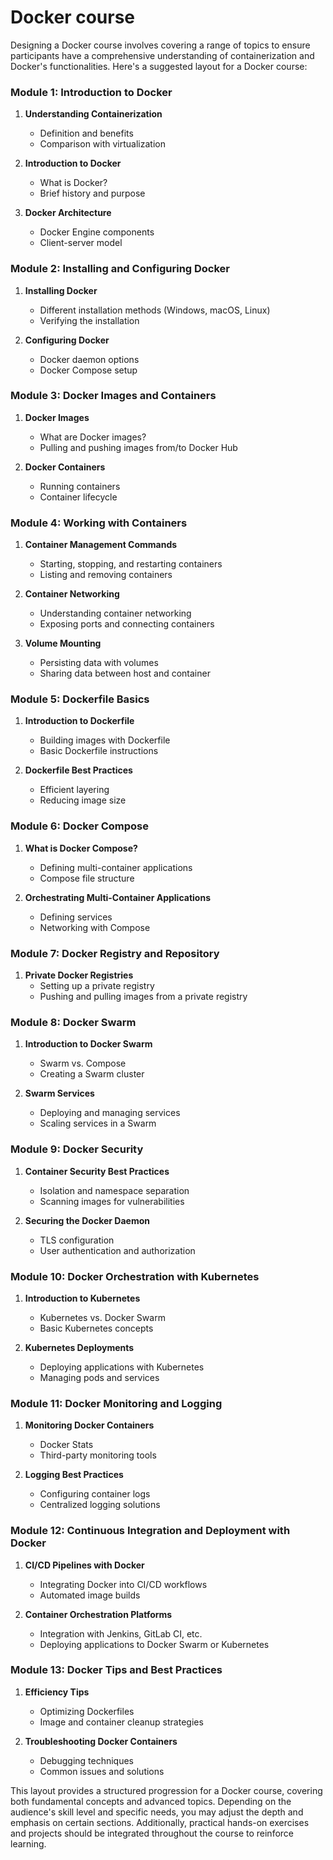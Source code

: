 # Docker course

Designing a Docker course involves covering a range of topics to ensure participants have a comprehensive understanding of containerization and Docker's functionalities. Here's a suggested layout for a Docker course:

### Module 1: Introduction to Docker
1. **Understanding Containerization**
   - Definition and benefits
   - Comparison with virtualization

2. **Introduction to Docker**
   - What is Docker?
   - Brief history and purpose

3. **Docker Architecture**
   - Docker Engine components
   - Client-server model

### Module 2: Installing and Configuring Docker
1. **Installing Docker**
   - Different installation methods (Windows, macOS, Linux)
   - Verifying the installation

2. **Configuring Docker**
   - Docker daemon options
   - Docker Compose setup

### Module 3: Docker Images and Containers
1. **Docker Images**
   - What are Docker images?
   - Pulling and pushing images from/to Docker Hub

2. **Docker Containers**
   - Running containers
   - Container lifecycle

### Module 4: Working with Containers
1. **Container Management Commands**
   - Starting, stopping, and restarting containers
   - Listing and removing containers

2. **Container Networking**
   - Understanding container networking
   - Exposing ports and connecting containers

3. **Volume Mounting**
    - Persisting data with volumes
    - Sharing data between host and container

### Module 5: Dockerfile Basics
1. **Introduction to Dockerfile**
    - Building images with Dockerfile
    - Basic Dockerfile instructions

2. **Dockerfile Best Practices**
    - Efficient layering
    - Reducing image size

### Module 6: Docker Compose
1. **What is Docker Compose?**
    - Defining multi-container applications
    - Compose file structure

2. **Orchestrating Multi-Container Applications**
    - Defining services
    - Networking with Compose

### Module 7: Docker Registry and Repository
1. **Private Docker Registries**
    - Setting up a private registry
    - Pushing and pulling images from a private registry

### Module 8: Docker Swarm
1. **Introduction to Docker Swarm**
    - Swarm vs. Compose
    - Creating a Swarm cluster

2. **Swarm Services**
    - Deploying and managing services
    - Scaling services in a Swarm

### Module 9: Docker Security
1. **Container Security Best Practices**
    - Isolation and namespace separation
    - Scanning images for vulnerabilities

2. **Securing the Docker Daemon**
    - TLS configuration
    - User authentication and authorization

### Module 10: Docker Orchestration with Kubernetes
1. **Introduction to Kubernetes**
    - Kubernetes vs. Docker Swarm
    - Basic Kubernetes concepts

2. **Kubernetes Deployments**
    - Deploying applications with Kubernetes
    - Managing pods and services

### Module 11: Docker Monitoring and Logging
1. **Monitoring Docker Containers**
    - Docker Stats
    - Third-party monitoring tools

2. **Logging Best Practices**
    - Configuring container logs
    - Centralized logging solutions

### Module 12: Continuous Integration and Deployment with Docker
1. **CI/CD Pipelines with Docker**
    - Integrating Docker into CI/CD workflows
    - Automated image builds

2. **Container Orchestration Platforms**
    - Integration with Jenkins, GitLab CI, etc.
    - Deploying applications to Docker Swarm or Kubernetes

### Module 13: Docker Tips and Best Practices
1. **Efficiency Tips**
    - Optimizing Dockerfiles
    - Image and container cleanup strategies

2. **Troubleshooting Docker Containers**
    - Debugging techniques
    - Common issues and solutions

This layout provides a structured progression for a Docker course, covering both fundamental concepts and advanced topics. Depending on the audience's skill level and specific needs, you may adjust the depth and emphasis on certain sections. Additionally, practical hands-on exercises and projects should be integrated throughout the course to reinforce learning.
